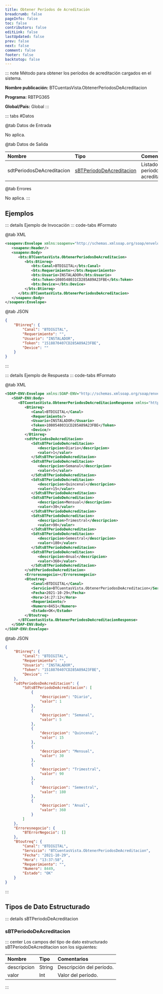 ```yaml
---
title: Obtener Períodos de Acreditación
breadcrumb: false
pageInfo: false
toc: false
contributors: false
editLink: false
lastUpdated: false
prev: false
next: false
comment: false
footer: false
backtotop: false
---
```


<!-- ABRE DATOS DEL MÉTODO -->
::: note Método para obtener los períodos de acreditación cargados en el sistema.

**Nombre publicación:** BTCuentasVista.ObtenerPeriodosDeAcreditacion

**Programa:** RBTPG365

**Global/País:** Global
:::
<!-- CIERRA DATOS DEL MÉTODO -->

<!-- ABRE TABLA DE DATOS -->
::: tabs #Datos 

@tab Datos de Entrada

No aplica.

@tab Datos de Salida

Nombre | Tipo | Comentarios
:--------- | :----------- | :-----------
sdtPeriodosDeAcreditacion | [sBTPeriodoDeAcreditacion](#sbtperiododeacreditacion) | Listado de períodos de acreditación.

@tab Errores

No aplica.
::: 
<!-- CIERRA TABLA DE DATOS -->

## **Ejemplos**

<!-- ABRE EJEMPLO DE INVOCACIÓN -->
::: details Ejemplo de Invocación 
::: code-tabs #Formato

@tab XML
```xml
<soapenv:Envelope xmlns:soapenv="http://schemas.xmlsoap.org/soap/envelope/" xmlns:bts="http://uy.com.dlya.bantotal/BTSOA/">
   <soapenv:Header/>
   <soapenv:Body>
      <bts:BTCuentasVista.ObtenerPeriodosDeAcreditacion>
         <bts:Btinreq>
            <bts:Canal>BTDIGITAL</bts:Canal>
            <bts:Requerimiento></bts:Requerimiento>
            <bts:Usuario>INSTALADOR</bts:Usuario>
            <bts:Token>1080548031CD285A89A23FBE</bts:Token>
            <bts:Device></bts:Device>
         </bts:Btinreq>
      </bts:BTCuentasVista.ObtenerPeriodosDeAcreditacion>
   </soapenv:Body>
</soapenv:Envelope>
```

@tab JSON
```json
{
    "Btinreq": {
        "Canal": "BTDIGITAL",
        "Requerimiento": "",
        "Usuario": "INSTALADOR",
        "Token": "1518870407CD285A89A23FBE",
        "Device": ""
    }
}
```
:::
<!-- CIERRA EJEMPLO DE INVOCACIÓN -->

<!-- ABRE EJEMPLO DE RESPUESTA -->
::: details Ejemplo de Respuesta 
::: code-tabs #Formato

@tab XML
```xml
<SOAP-ENV:Envelope xmlns:SOAP-ENV="http://schemas.xmlsoap.org/soap/envelope/" xmlns:xsd="http://www.w3.org/2001/XMLSchema" xmlns:SOAP-ENC="http://schemas.xmlsoap.org/soap/encoding/" xmlns:xsi="http://www.w3.org/2001/XMLSchema-instance">
   <SOAP-ENV:Body>
      <BTCuentasVista.ObtenerPeriodosDeAcreditacionResponse xmlns="http://uy.com.dlya.bantotal/BTSOA/">
         <Btinreq>
            <Canal>BTDIGITAL</Canal>
            <Requerimiento/>
            <Usuario>INSTALADOR</Usuario>
            <Token>1080548031CD285A89A23FBE</Token>
            <Device/>
         </Btinreq>
         <sdtPeriodosDeAcreditacion>
            <SdtsBTPeriodoDeAcreditacion>
               <descripcion>Diario</descripcion>
               <valor>1</valor>
            </SdtsBTPeriodoDeAcreditacion>
            <SdtsBTPeriodoDeAcreditacion>
               <descripcion>Semanal</descripcion>
               <valor>5</valor>
            </SdtsBTPeriodoDeAcreditacion>
            <SdtsBTPeriodoDeAcreditacion>
               <descripcion>Quincenal</descripcion>
               <valor>15</valor>
            </SdtsBTPeriodoDeAcreditacion>
            <SdtsBTPeriodoDeAcreditacion>
               <descripcion>Mensual</descripcion>
               <valor>30</valor>
            </SdtsBTPeriodoDeAcreditacion>
            <SdtsBTPeriodoDeAcreditacion>
               <descripcion>Trimestral</descripcion>
               <valor>90</valor>
            </SdtsBTPeriodoDeAcreditacion>
            <SdtsBTPeriodoDeAcreditacion>
               <descripcion>Semestral</descripcion>
               <valor>180</valor>
            </SdtsBTPeriodoDeAcreditacion>
            <SdtsBTPeriodoDeAcreditacion>
               <descripcion>Anual</descripcion>
               <valor>360</valor>
            </SdtsBTPeriodoDeAcreditacion>
         </sdtPeriodosDeAcreditacion>
         <Erroresnegocio></Erroresnegocio>
         <Btoutreq>
            <Canal>BTDIGITAL</Canal>
            <Servicio>BTCuentasVista.ObtenerPeriodosDeAcreditacion</Servicio>
            <Fecha>2021-10-29</Fecha>
            <Hora>14:27:12</Hora>
            <Requerimiento/>
            <Numero>8451</Numero>
            <Estado>OK</Estado>
         </Btoutreq>
      </BTCuentasVista.ObtenerPeriodosDeAcreditacionResponse>
   </SOAP-ENV:Body>
</SOAP-ENV:Envelope>
```

@tab JSON
```json
{
    "Btinreq": {
        "Canal": "BTDIGITAL",
        "Requerimiento": "",
        "Usuario": "INSTALADOR",
        "Token": "1518870407CD285A89A23FBE",
        "Device": ""
    },
    "sdtPeriodosDeAcreditacion": {
        "SdtsBTPeriodoDeAcreditacion": [
            {
                "descripcion": "Diario",
                "valor": 1
            },
            {
                "descripcion": "Semanal",
                "valor": 5
            },
            {
                "descripcion": "Quincenal",
                "valor": 15
            },
            {
                "descripcion": "Mensual",
                "valor": 30
            },
            {
                "descripcion": "Trimestral",
                "valor": 90
            },
            {
                "descripcion": "Semestral",
                "valor": 180
            },
            {
                "descripcion": "Anual",
                "valor": 360
            }
        ]
    },
    "Erroresnegocio": {
        "BTErrorNegocio": []
    },
    "Btoutreq": {
        "Canal": "BTDIGITAL",
        "Servicio": "BTCuentasVista.ObtenerPeriodosDeAcreditacion",
        "Fecha": "2021-10-29",
        "Hora": "13:37:58",
        "Requerimiento": "",
        "Numero": 8449,
        "Estado": "OK"
    }
}
```
::: 
<!-- CIERRA EJEMPLO DE RESPUESTA -->

## **Tipos de Dato Estructurado**

<!-- ABRE SDT -->
::: details sBTPeriodoDeAcreditacion  

### sBTPeriodoDeAcreditacion

::: center 
Los campos del tipo de dato estructurado sBTPeriodoDeAcreditacion son los siguientes: 

Nombre | Tipo | Comentarios 
:--------- | :----------- | :----------- 
descripcion | String | Descripción del período. 
valor | Int | Valor del período. 
:::
<!-- CIERRA SDT -->